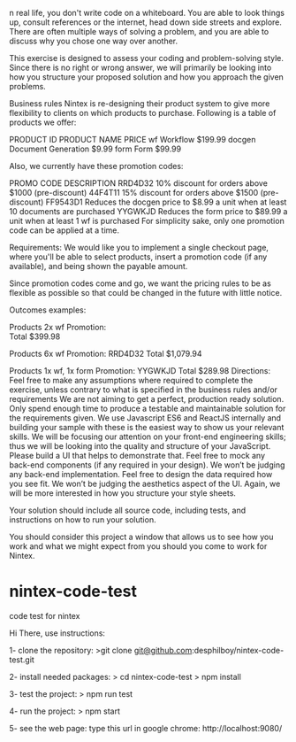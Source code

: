 n real life, you don't write code on a whiteboard. You are able to look things up, consult references or the internet, head down side streets and explore. There are often multiple ways of solving a problem, and you are able to discuss why you chose one way over another. 

 

This exercise is designed to assess your coding and problem-solving style. Since there is no right or wrong answer, we will primarily be looking into how you structure your proposed solution and how you approach the given problems.

Business rules
Nintex is re-designing their product system to give more flexibility to clients on which products to purchase. Following is a table of products we offer:

 

PRODUCT ID	PRODUCT NAME	PRICE
wf	Workflow	$199.99
docgen	Document Generation	$9.99
form	Form	$99.99
 

Also, we currently have these promotion codes:

PROMO CODE	DESCRIPTION
RRD4D32	10% discount for orders above $1000 (pre-discount)
44F4T11	15% discount for orders above $1500 (pre-discount)
FF9543D1	Reduces the docgen price to $8.99 a unit when at least 10 documents are purchased
YYGWKJD	Reduces the form price to $89.99 a unit when at least 1 wf is purchased
For simplicity sake, only one promotion code can be applied at a time.

 

Requirements:
We would like you to implement a single checkout page, where you'll be able to select products, insert a promotion code (if any available), and being shown the payable amount.

Since promotion codes come and go, we want the pricing rules to be as flexible as possible so that could be changed in the future with little notice.

Outcomes examples:
 	 
Products	2x wf
Promotion:	 
Total	$399.98
 	 
Products	6x wf
Promotion:	RRD4D32
Total	$1,079.94
 	 
Products	1x wf, 1x form
Promotion:	YYGWKJD
Total	$289.98
Directions:
Feel free to make any assumptions where required to complete the exercise, unless contrary to what is specified in the business rules and/or requirements
We are not aiming to get a perfect, production ready solution. Only spend enough time to produce a testable and maintainable solution for the requirements given.
We use Javascript ES6 and ReactJS internally and building your sample with these is the easiest way to show us your relevant skills.
We will be focusing our attention on your front-end engineering skills; thus we will be looking into the quality and structure of your JavaScript. Please build a UI that helps to demonstrate that.
Feel free to mock any back-end components (if any required in your design). We won’t be judging any back-end implementation. Feel free to design the data required how you see fit.
We won’t be judging the aesthetics aspect of the UI. Again, we will be more interested in how you structure your style sheets.
 

Your solution should include all source code, including tests, and instructions on how to run your solution.

 

You should consider this project a window that allows us to see how you work and what we might expect from you should you come to work for Nintex.



# nintex-code-test
code test for nintex


Hi There, 
use instructions:

1- clone the repository:
	>git clone git@github.com:desphilboy/nintex-code-test.git

2- install needed packages:
	> cd nintex-code-test
	> npm install

3- test the project:
	> npm run test

4- run the project:
	> npm start

5- see the web page:
	type this url in google chrome: http://localhost:9080/
